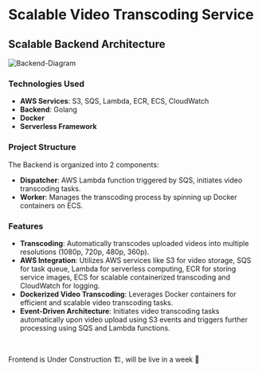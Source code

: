 # Scalable Video Transcoding Service

## Scalable Backend Architecture

![Backend-Diagram](https://github.com/user-attachments/assets/ea27b04b-e77d-4a8c-af4a-fd880baf2698)

### Technologies Used

- **AWS Services**: S3, SQS, Lambda, ECR, ECS, CloudWatch
- **Backend**: Golang
- **Docker**
- **Serverless Framework**

### Project Structure

The Backend is organized into 2 components:

- **Dispatcher**: AWS Lambda function triggered by SQS, initiates video transcoding tasks.
- **Worker**: Manages the transcoding process by spinning up Docker containers on ECS.

### Features

- **Transcoding**: Automatically transcodes uploaded videos into multiple resolutions (1080p, 720p, 480p, 360p).
- **AWS Integration**: Utilizes AWS services like S3 for video storage, SQS for task queue, Lambda for serverless computing, ECR for storing service images, ECS for scalable containerized transcoding and CloudWatch for logging.
- **Dockerized Video Transcoding**: Leverages Docker containers for efficient and scalable video transcoding tasks.
- **Event-Driven Architecture**: Initiates video transcoding tasks automatically upon video upload using S3 events and triggers further processing using SQS and Lambda functions.

<br />

Frontend is Under Construction 🏗️, will be live in a week 👷
